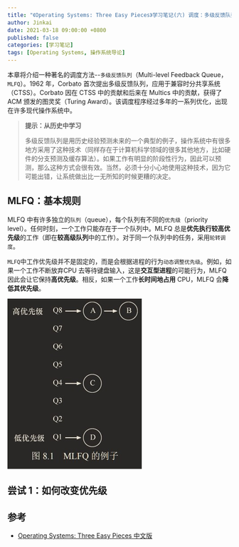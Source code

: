 ```yaml
---
title: "《Operating Systems: Three Easy Pieces》学习笔记(六) 调度：多级反馈队列"
author: Jinkai
date: 2021-03-18 09:00:00 +0800
published: false
categories: [学习笔记]
tags: [Operating Systems, 操作系统导论]
---
```


本章将介绍一种著名的调度方法--`多级反馈队列`（Multi-level Feedback Queue，`MLFQ`）。1962 年，Corbato 首次提出多级反馈队列，应用于兼容时分共享系统（CTSS）。Corbato 因在 CTSS 中的贡献和后来在 Multics 中的贡献，获得了 ACM 颁发的图灵奖（Turing Award）。该调度程序经过多年的一系列优化，出现在许多现代操作系统中。

>**提示：从历史中学习**
>
>多级反馈队列是用历史经验预测未来的一个典型的例子，操作系统中有很多地方采用了这种技术（同样存在于计算机科学领域的很多其他地方，比如硬件的分支预测及缓存算法）。如果工作有明显的阶段性行为，因此可以预测，那么这种方式会很有效。当然，必须十分小心地使用这种技术，因为它可能出错，让系统做出比一无所知的时候更糟的决定。

## MLFQ：基本规则

MLFQ 中有许多独立的`队列`（queue），每个队列有不同的`优先级`（priority level）。任何时刻，一个工作只能存在于一个队列中。MLFQ 总是**优先执行较高优先级**的工作（即在**较高级队列**中的工作）。对于同一个队列中的任务，采用`轮转调度`。

`MLFQ`中工作优先级并不是固定的，而是会根据进程的行为`动态调整优先级`。例如，如果一个工作不断放弃CPU 去等待键盘输入，这是**交互型进程**的可能行为，MLFQ 因此会让它保持**高优先级**。相反，如果一个工作**长时间地占用** CPU，MLFQ 会**降低其优先级**。

![mlfq-1](/assets/img/2021-03-18-operating-systems-6/mlfq-1.jpg)

## 尝试 1：如何改变优先级



## 参考

- [Operating Systems: Three Easy Pieces 中文版](https://pages.cs.wisc.edu/~remzi/OSTEP/Chinese/08.pdf)
